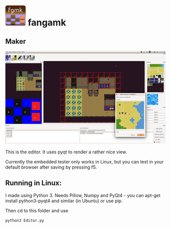 ![Icon](../iconTiny.png) fangamk
=============================

Maker
-----

![Screenshot](screenshot.png)

This is the editor. It uses pyqt to render a rather nice view.

Currently the embedded tester only works in Linux, but you can test in your
default browser after saving by pressing f5.


Running in Linux:
-----------------
I made using Python 3. Needs Pillow, Numpy and PyQt4 - you can apt-get install
python3-pyqt4 and similar (in Ubuntu) or use pip.

Then cd to this folder and use

    python3 Editor.py

